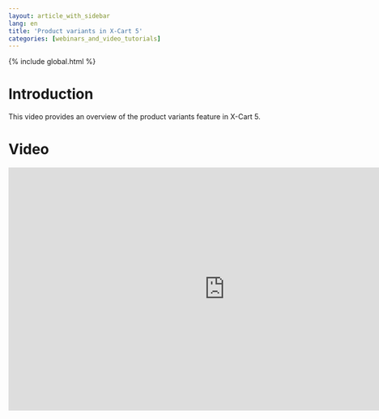 ```yaml
---
layout: article_with_sidebar
lang: en
title: 'Product variants in X-Cart 5'
categories: [webinars_and_video_tutorials]
---
```


{% include global.html %}

# Introduction

This video provides an overview of the product variants feature in X-Cart 5.

# Video

<iframe class="youtube-player" type="text/html" style="width: 853px; height: 480px" src="http://www.youtube.com/embed/bdzNYo4grnw" frameborder="0"></iframe>